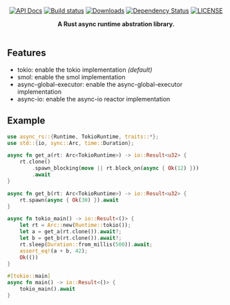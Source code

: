 <div align="center">

[![API Docs](https://docs.rs/async-rs/badge.svg)](https://docs.rs/async-rs)
[![Build status](https://github.com/amqp-rs/async-rs/workflows/Build%20and%20test/badge.svg)](https://github.com/amqp-rs/async-rs/actions)
[![Downloads](https://img.shields.io/crates/d/async-rs.svg)](https://crates.io/crates/async-rs)
[![Dependency Status](https://deps.rs/repo/github/amqp-rs/async-rs/status.svg)](https://deps.rs/repo/github/amqp-rs/async-rs)
[![LICENSE](https://img.shields.io/github/license/amqp-rs/async-rs)](LICENSE)

 <strong>
   A Rust async runtime abstration library.
 </strong>

</div>

<br />

## Features

- tokio: enable the tokio implementation *(default)*
- smol: enable the smol implementation
- async-global-executor: enable the async-global-executor implementation
- async-io: enable the async-io reactor implementation

## Example

```rust
use async_rs::{Runtime, TokioRuntime, traits::*};
use std::{io, sync::Arc, time::Duration};

async fn get_a(rt: Arc<TokioRuntime>) -> io::Result<u32> {
    rt.clone()
        .spawn_blocking(move || rt.block_on(async { Ok(12) }))
        .await
}

async fn get_b(rt: Arc<TokioRuntime>) -> io::Result<u32> {
    rt.spawn(async { Ok(30) }).await
}

async fn tokio_main() -> io::Result<()> {
    let rt = Arc::new(Runtime::tokio());
    let a = get_a(rt.clone()).await?;
    let b = get_b(rt.clone()).await?;
    rt.sleep(Duration::from_millis(500)).await;
    assert_eq!(a + b, 42);
    Ok(())
}

#[tokio::main]
async fn main() -> io::Result<()> {
    tokio_main().await
}
```
